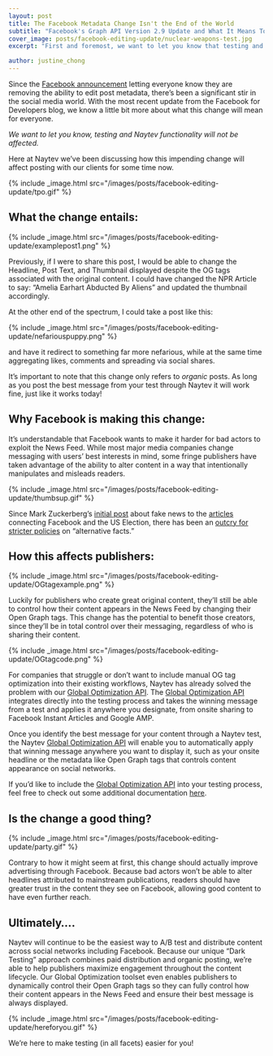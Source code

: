 ```yaml
---
layout: post
title: The Facebook Metadata Change Isn't the End of the World
subtitle: "Facebook's Graph API Version 2.9 Update and What It Means To You"
cover_image: posts/facebook-editing-update/nuclear-weapons-test.jpg
excerpt: "First and foremost, we want to let you know that testing and Naytev functionality will not be affected. At Naytev we’ve been discussing how this impending change will affect posting with our clients for some time now."

author: justine_chong
---	
```


Since the [Facebook announcement](https://developers.facebook.com/blog/post/2017/06/27/API-Change-Log-Modifying-Link-Previews) letting everyone know they are removing the ability to edit post metadata, there’s been a significant stir in the social media world. With the most recent update from the Facebook for Developers blog, we know a little bit more about what this change will mean for everyone. 

*We want to let you know, testing and Naytev functionality will not be affected.*

Here at Naytev we’ve been discussing how this impending change will affect posting with our clients for some time now. 

{% include _image.html src="/images/posts/facebook-editing-update/tpo.gif" %}

## What the change entails: 

{% include _image.html src="/images/posts/facebook-editing-update/examplepost1.png" %}

Previously, if I were to share this post, I would be able to change the Headline, Post Text, and Thumbnail displayed despite the OG tags associated with the original content. I could have changed the NPR Article to say: “Amelia Earhart Abducted By Aliens” and updated the thumbnail accordingly.

At the other end of the spectrum, I could take a post like this: 

{% include _image.html src="/images/posts/facebook-editing-update/nefariouspuppy.png" %}

and have it redirect to something far more nefarious, while at the same time aggregating likes, comments and spreading via social shares. 

It’s important to note that this change only refers to *organic* posts. As long as you post the best message from your test through Naytev it will work fine, just like it works today! 

## Why Facebook is making this change:

It’s understandable that Facebook wants to make it harder for bad actors to exploit the News Feed. While most major media companies change messaging with users’ best interests in mind, some fringe publishers have taken advantage of the ability to alter content in a way that intentionally manipulates and misleads readers.

{% include _image.html src="/images/posts/facebook-editing-update/thumbsup.gif" %}

Since Mark Zuckerberg’s [initial post](https://www.facebook.com/zuck/posts/10103269806149061) about fake news to the [articles](http://www.bbc.com/news/uk-39830727) connecting Facebook and the US Election, there has been an [outcry for](https://www.theguardian.com/technology/2017/may/16/facebook-fake-news-tools-not-working) [stricter policies](https://techcrunch.com/2017/07/07/fake-news-is-a-war-effort-humans-need-to-lead/) on “alternative facts.” 

## How this affects publishers:

{% include _image.html src="/images/posts/facebook-editing-update/OGtagexample.png" %}

Luckily for publishers who create great original content, they’ll still be able to control how their content appears in the News Feed by changing their Open Graph tags. This change has the potential to benefit those creators, since they’ll be in total control over their messaging, regardless of who is sharing their content.

{% include _image.html src="/images/posts/facebook-editing-update/OGtagcode.png" %}

For companies that struggle or don’t want to include manual OG tag optimization into their existing workflows, Naytev has already solved the problem with our [Global Optimization API](http://success.naytev.com/apply-amplify-test-results-with-naytev-s-global-optimization/global-optimization-overview). The [Global Optimization API](http://success.naytev.com/apply-amplify-test-results-with-naytev-s-global-optimization/global-optimization-overview) integrates directly into the testing process and takes the winning message from a test and applies it anywhere you designate, from onsite sharing to Facebook Instant Articles and Google AMP. 

Once you identify the best message for your content through a Naytev test, the Naytev [Global Optimization API](http://success.naytev.com/apply-amplify-test-results-with-naytev-s-global-optimization/global-optimization-overview) will enable you to automatically apply that winning message anywhere you want to display it, such as your onsite headline or the metadata like Open Graph tags that controls content appearance on social networks. 

If you’d like to include the [Global Optimization API](http://success.naytev.com/apply-amplify-test-results-with-naytev-s-global-optimization/global-optimization-overview) into your testing process, feel free to check out some additional documentation [here](http://success.naytev.com/apply-amplify-test-results-with-naytev-s-global-optimization/global-optimization-overview). 

## Is the change a good thing? 

{% include _image.html src="/images/posts/facebook-editing-update/party.gif" %}

Contrary to how it might seem at first, this change should actually improve advertising through Facebook. Because bad actors won’t be able to alter headlines attributed to mainstream publications, readers should have greater trust in the content they see on Facebook, allowing good content to have even further reach.

## Ultimately….

Naytev will continue to be the easiest way to A/B test and distribute content across social networks including Facebook. Because our unique “Dark Testing” approach combines paid distribution and organic posting, we’re able to help publishers maximize engagement throughout the content lifecycle. Our Global Optimization toolset even enables publishers to dynamically control their Open Graph tags so they can fully control how their content appears in the News Feed and ensure their best message is always displayed.

{% include _image.html src="/images/posts/facebook-editing-update/hereforyou.gif" %}

We’re here to make testing (in all facets) easier for you!

